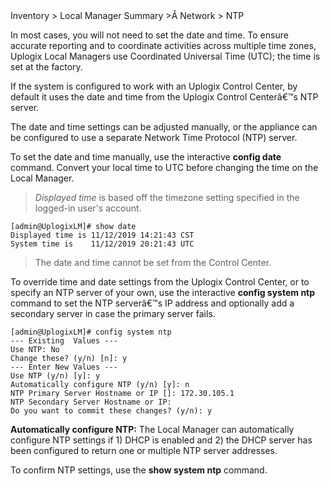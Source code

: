 <!-- 5.5.4 -->

<div class='ucc' />Inventory > Local Manager Summary >Â Network > NTP</div>

In most cases, you will not need to set the date and time. To ensure accurate reporting and to coordinate activities across multiple time zones, Uplogix Local Managers use Coordinated Universal Time (UTC); the time is set at the factory.

If the system is configured to work with an Uplogix Control Center, by default it uses the date and time from the Uplogix Control Centerâ€™s NTP server.

The date and time settings can be adjusted manually, or the appliance can be configured to use a separate Network Time Protocol (NTP) server.

To set the date and time manually, use the interactive **config date** command. Convert your local time to UTC before changing the time on the Local Manager.

> *Displayed time* is based off the timezone setting specified in the logged-in user's account.

```
[admin@UplogixLM]# show date
Displayed time is 11/12/2019 14:21:43 CST
System time is    11/12/2019 20:21:43 UTC
```

> The date and time cannot be set from the Control Center.

To override time and date settings from the Uplogix Control Center, or to specify an NTP server of your own, use the interactive **config system ntp** command to set the NTP serverâ€™s IP address and optionally add a secondary server in case the primary server fails. 

```
[admin@UplogixLM]# config system ntp
--- Existing  Values ---
Use NTP: No
Change these? (y/n) [n]: y
--- Enter New Values ---
Use NTP (y/n) [y]: y
Automatically configure NTP (y/n) [y]: n
NTP Primary Server Hostname or IP []: 172.30.105.1
NTP Secondary Server Hostname or IP: 
Do you want to commit these changes? (y/n): y
```

**Automatically configure NTP:** The Local Manager can automatically configure NTP settings if 1) DHCP is enabled and 2) the DHCP server has been configured to return one or multiple NTP server addresses. 

To confirm NTP settings, use the **show system ntp** command.